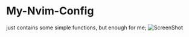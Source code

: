# My-Nvim-Config
just contains some simple functions,  but enough for me;
![ScreenShot](https://github.com/user-attachments/assets/c364785d-701b-4c66-bd78-a0d71bab7b51)
